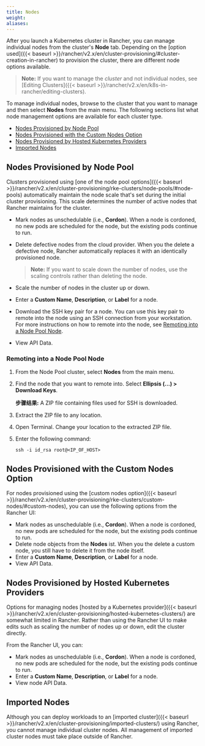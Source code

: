 ```yaml
---
title: Nodes
weight:
aliases:
---
```


After you launch a Kubernetes cluster in Rancher, you can manage individual nodes from the cluster's **Node** tab. Depending on the [option used]({{< baseurl >}}/rancher/v2.x/en/cluster-provisioning/#cluster-creation-in-rancher) to provision the cluster, there are different node options available.

>**Note:** If you want to manage the _cluster_ and not individual nodes, see [Editing Clusters]({{< baseurl >}}/rancher/v2.x/en/k8s-in-rancher/editing-clusters).

To manage individual nodes, browse to the cluster that you want to manage and then select **Nodes** from the main menu. The following sections list what node management options are available for each cluster type.

<!-- TOC -->

- [Nodes Provisioned by Node Pool](#nodes-provisioned-by-node-pool)
- [Nodes Provisioned with the Custom Nodes Option](#nodes-provisioned-with-the-custom-nodes-option)
- [Nodes Provisioned by Hosted Kubernetes Providers](#nodes-provisioned-by-hosted-kubernetes-providers)
- [Imported Nodes](#imported-nodes)

<!-- /TOC -->


## Nodes Provisioned by Node Pool
 
Clusters provisioned using [one of the node pool options]({{< baseurl >}}/rancher/v2.x/en/cluster-provisioning/rke-clusters/node-pools/#node-pools) automatically maintain the node scale that's set during the initial cluster provisioning. This scale determines the number of active nodes that Rancher maintains for the cluster. 

- Mark nodes as unschedulable (i.e., **Cordon**). When a node is cordoned, no new pods are scheduled for the node, but the existing pods continue to run.
- Delete defective nodes from the cloud provider. When you the delete a defective node, Rancher automatically replaces it with an identically provisioned node.
    
    >**Note:** If you want to scale down the number of nodes, use the scaling controls rather than deleting the node.
- Scale the number of nodes in the cluster up or down.
- Enter a **Custom Name**, **Description**, or **Label** for a node.
- Download the SSH key pair for a node. You can use this key pair to remote into the node using an SSH connection from your workstation. For more instructions on how to remote into the node, see [Remoting into a Node Pool Node](#remoting-into-a-node-pool-node).
- View API Data.

### Remoting into a Node Pool Node

1. From the Node Pool cluster, select **Nodes** from the main menu.
1. Find the node that you want to remote into. Select **Ellipsis (...) > Download Keys**.

    **步骤结果:** A ZIP file containing files used for SSH is downloaded.

1. Extract the ZIP file to any location.
1. Open Terminal. Change your location to the extracted ZIP file.
1. Enter the following command:

    ```
    ssh -i id_rsa root@<IP_OF_HOST>
    ```

## Nodes Provisioned with the Custom Nodes Option

For nodes provisioned using the [custom nodes option]({{< baseurl >}}/rancher/v2.x/en/cluster-provisioning/rke-clusters/custom-nodes/#custom-nodes), you can use the following options from the Rancher UI:

- Mark nodes as unschedulable (i.e., **Cordon**). When a node is cordoned, no new pods are scheduled for the node, but the existing pods continue to run.
- Delete node objects from the **Nodes** ist. When you the delete a custom node, you still have to delete it from the node itself.
- Enter a **Custom Name**, **Description**, or **Label** for a node.
- View API Data.
 
## Nodes Provisioned by Hosted Kubernetes Providers

Options for managing nodes [hosted by a Kubernetes provider]({{< baseurl >}}/rancher/v2.x/en/cluster-provisioning/hosted-kubernetes-clusters/) are somewhat limited in Rancher. Rather than using the Rancher UI to make edits such as scaling the number of nodes up or down, edit the cluster directly.

From the Rancher UI, you can:

- Mark nodes as unschedulable (i.e., **Cordon**). When a node is cordoned, no new pods are scheduled for the node, but the existing pods continue to run.
- Enter a **Custom Name**, **Description**, or **Label** for a node.
- View node API Data.

## Imported Nodes

Although you can deploy workloads to an [imported cluster]({{< baseurl >}}/rancher/v2.x/en/cluster-provisioning/imported-clusters/) using Rancher, you cannot manage individual cluster nodes. All management of imported cluster nodes must take place outside of Rancher.
